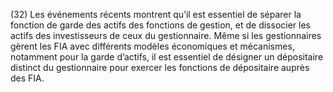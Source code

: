 (32) Les événements récents montrent qu’il est essentiel de séparer la fonction de garde des actifs des fonctions de gestion, et de dissocier les actifs des investisseurs de ceux du gestionnaire. Même si les gestionnaires gèrent les FIA avec différents modèles économiques et mécanismes, notamment pour la garde d’actifs, il est essentiel de désigner un dépositaire distinct du gestionnaire pour exercer les fonctions de dépositaire auprès des FIA.